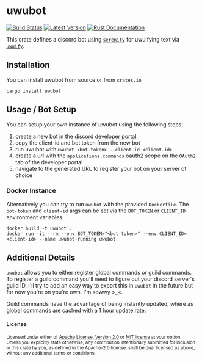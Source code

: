 uwubot
======

[![Build Status][actions-badge]][actions-url]
[![Latest Version](https://img.shields.io/crates/v/uwubot.svg)](https://crates.io/crates/uwubot)
[![Rust Documentation](https://img.shields.io/badge/api-rustdoc-blue.svg)](https://docs.rs/uwubot)

[actions-badge]: https://github.com/yaahc/uwubot/workflows/Continuous%20integration/badge.svg
[actions-url]: https://github.com/yaahc/uwubot/actions?query=workflow%3A%22Continuous+integration%22

This crate defines a discord bot using [`serenity`] for uwuifying text via [`uwuify`].

## Installation

You can install uwubot from source or from `crates.io`

```
cargo install uwubot
```

## Usage / Bot Setup

You can setup your own instance of uwubot using the following steps:

1. create a new bot in the [discord developer portal]
1. copy the client-id and bot token from the new bot
1. run uwubot with `uwubot <bot-token> --client-id <client-id>`
1. create a url with the `applications.commands` oauth2 scope on the `OAuth2` tab of the developer portal
1. navigate to the generated URL to register your bot on your server of choice

### Docker Instance

Alternatively you can try to run `uwubot` with the provided `Dockerfile`. The `bot-token` and `client-id` args can be set via the `BOT_TOKEN` or `CLIENT_ID` environment variables.

```
docker build -t uwubot .
docker run -it --rm --env BOT_TOKEN="<bot-token>" --env CLIENT_ID=<client-id> --name uwubot-running uwubot
```

## Additional Details

`uwubot` allows you to either register global commands or guild commands. To register a guild command you'll need to figure out your discord server's guild ID. I'll try to add an easy way to export this in `uwubot` in the future but for now you're on you're own, I'm sowwy >_<.

Guild commands have the advantage of being instantly updated, where as global commands are cached with a 1 hour update rate.

[`uwuify`]: https://docs.rs/uwuify
[`serenity`]: https://docs.rs/serenity
[discord developer portal]: https://discord.com/developers/applications

#### License

<sup>
Licensed under either of <a href="LICENSE-APACHE">Apache License, Version
2.0</a> or <a href="LICENSE-MIT">MIT license</a> at your option.
</sup>

<br>

<sub>
Unless you explicitly state otherwise, any contribution intentionally submitted
for inclusion in this crate by you, as defined in the Apache-2.0 license, shall
be dual licensed as above, without any additional terms or conditions.
</sub>
